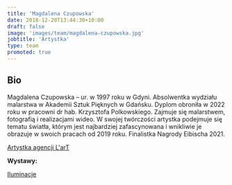 ```yaml
---
title: 'Magdalena Czupowska'
date: 2018-12-20T13:44:30+10:00
draft: false
image: 'images/team/magdalena-czupowska.jpg'
jobtitle: 'Artystka'
type: team
promoted: true
---
```


## Bio

Magdalena Czupowska – ur. w 1997 roku w Gdyni. Absolwentka wydziału malarstwa w Akademii Sztuk Pięknych w Gdańsku. Dyplom obroniła w 2022 roku w pracowni dr hab. Krzysztofa Polkowskiego. Zajmuje się malarstwem, fotografią i realizacjami wideo. W swojej twórczości artystka podejmuje się tematu światła, którym jest najbardziej zafascynowana i wnikliwie je obrazuje w swoich pracach od 2019 roku. Finalistka Nagrody Eibischa 2021.

[Artystka agencji L'arT](https://lartagency.com/pl/collections/magdalena-czupowska)

**Wystawy:**

[Iluminacje](/wystawy/iluminacje)